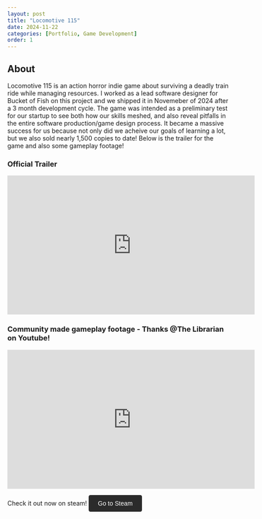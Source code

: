 ```yaml
---
layout: post
title: "Locomotive 115"
date: 2024-11-22
categories: [Portfolio, Game Development]
order: 1
---
```


## About
Locomotive 115 is an action horror indie game about surviving a deadly train ride while managing resources. I worked as a lead software designer for Bucket of Fish on this project and we shipped it in Novemeber of 2024 after a 3 month development cycle. The game was intended as a preliminary test for our startup to see both how our skills meshed, and also reveal pitfalls in the entire software production/game design process. It became a massive success for us because not only did we acheive our goals of learning a lot, but we also sold nearly 1,500 copies to date! Below is the trailer for the game and also some gameplay footage!

### Official Trailer

<iframe width="560" height="315" src="https://www.youtube.com/embed/AwtMh2vIoP4?si=Gz1Hiqg4sSXbbDi4" title="YouTube video player" frameborder="0" allow="accelerometer; autoplay; clipboard-write; encrypted-media; gyroscope; picture-in-picture; web-share" referrerpolicy="strict-origin-when-cross-origin" allowfullscreen></iframe>

### Community made gameplay footage - Thanks @The Librarian on Youtube!

<iframe width="560" height="315" src="https://www.youtube.com/embed/cD8J3Hcx27A?si=vqLR5BOTcaPWg_rD" title="YouTube video player" frameborder="0" allow="accelerometer; autoplay; clipboard-write; encrypted-media; gyroscope; picture-in-picture; web-share" referrerpolicy="strict-origin-when-cross-origin" allowfullscreen></iframe>

Check it out now on steam!
<a href="https://store.steampowered.com/app/3269860/" target="_blank" class="steam-button">
  Go to Steam
</a>

<style>
  .steam-button {
    display: inline-block;
    padding: 10px 20px;
    background-color: #2b2b2b; /* dark background */
    color: #ffffff;           /* white text */
    text-decoration: none;
    font-family: Arial, sans-serif;
    font-size: 14px;
    border: 1px solid #444;   /* subtle border */
    border-radius: 4px;
    transition: background-color 0.3s, border-color 0.3s;
  }

  .steam-button:hover {
    background-color: #3a3a3a;
    border-color: #555;
  }
</style>